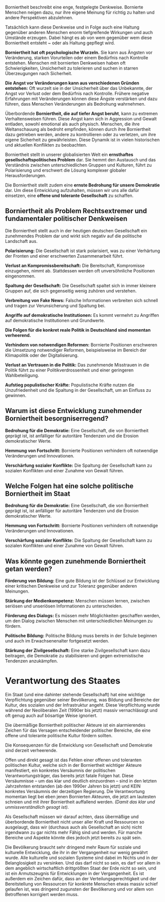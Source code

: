 Borniertheit beschreibt eine enge, festgelegte Denkweise. Bornierte Menschen neigen dazu, nur ihre eigene Meinung für richtig zu halten und andere Perspektiven abzulehnen.

Tatsächlich kann diese Denkweise und in Folge auch eine Haltung gegenüber anderen Menschen enorm tiefgreifende Wirkungen und auch Umstände erzeugen. Dabei hängt es ab von wem gegenüber wem diese Borniertheit entsteht \~ oder als Haltung gepflegt wird. 

**Borniertheit hat oft psychologische Wurzeln.** Sie kann aus Ängsten vor Veränderung, starken Vorurteilen oder einem Bedürfnis nach Kontrolle entstehen. Menschen mit bornierten Denkweisen haben oft Schwierigkeiten, Unsicherheit zu tolerieren und suchen in starren Überzeugungen nach Sicherheit.

**Die Angst vor Veränderungen kann aus verschiedenen Gründen entstehen:** Oft wurzelt sie in der Unsicherheit über das Unbekannte, der Angst vor Verlust oder dem Bedürfnis nach Kontrolle. Frühere negative Erfahrungen mit Veränderungen können diese Ängste verstärken und dazu führen, dass Menschen Veränderungen als Bedrohung wahrnehmen.

Überbordende **Borniertheit, die auf tiefer Angst beruht**, kann zu extremen Verhaltensweisen führen. Diese Angst kann sich in Aggression und Gewalt entladen, sowohl emotional als auch physisch. Menschen, die ihre Weltanschauung als bedroht empfinden, können durch ihre Borniertheit dazu getrieben werden, andere zu kontrollieren oder zu verletzen, um ihre eigene Sicherheit zu gewährleisten. Diese Dynamik ist in vielen historischen und aktuellen Konflikten zu beobachten.

Borniertheit stellt in unserer globalisierten Welt ein **ernsthaftes gesellschaftspolitisches Problem** dar. Sie hemmt den Austausch und das Verständnis zwischen unterschiedlichen Gruppen und Kulturen, führt zu Polarisierung und erschwert die Lösung komplexer globaler Herausforderungen.

Die Borniertheit stellt zudem eine **ernste Bedrohung für unsere Demokratie** dar. Um diese Entwicklung aufzuhalten, müssen wir uns alle dafür einsetzen, eine **offene und tolerante Gesellschaft** zu schaffen.

## Borniertheit als Problem Rechtsextremer und fundamentaler politischer Denkweisen

Die Borniertheit stellt auch in der heutigen deutschen Gesellschaft ein zunehmendes Problem dar und wirkt sich negativ auf die politische Landschaft aus.

**Polarisierung:** Die Gesellschaft ist stark polarisiert, was zu einer Verhärtung der Fronten und einer erschwerten Zusammenarbeit führt.

**Verlust an Kompromissbereitschaft:** Die Bereitschaft, Kompromisse einzugehen, nimmt ab. Stattdessen werden oft unversöhnliche Positionen eingenommen.

**Spaltung der Gesellschaft:** Die Gesellschaft spaltet sich in immer kleinere Gruppen auf, die sich gegenseitig wenig zuhören und verstehen.

**Verbreitung von Fake News:** Falsche Informationen verbreiten sich schnell und tragen zur Verunsicherung und Spaltung bei.

**Angriffe auf demokratische Institutionen:** Es kommt vermehrt zu Angriffen auf demokratische Institutionen und Grundwerte.

**Die Folgen für die konkret reale Politik in Deutschland sind momentan verheerend.**

**Verhindern von notwendigen Reformen:** Bornierte Positionen erschweren die Umsetzung notwendiger Reformen, beispielsweise im Bereich der Klimapolitik oder der Digitalisierung.

**Verlust an Vertrauen in die Politik:** Das zunehmende Misstrauen in die Politik führt zu einer Politikverdrossenheit und einer geringeren Wahlbeteiligung.

**Aufstieg populistischer Kräfte:** Populistische Kräfte nutzen die Unzufriedenheit und die Spaltung in der Gesellschaft, um an Einfluss zu gewinnen.

## Warum ist diese Entwicklung zunehmender Borniertheit besorgniserregend?

**Bedrohung für die Demokratie:** Eine Gesellschaft, die von Borniertheit geprägt ist, ist anfälliger für autoritäre Tendenzen und die Erosion demokratischer Werte.

**Hemmung von Fortschritt:** Bornierte Positionen verhindern oft notwendige Veränderungen und Innovationen.

**Verschärfung sozialer Konflikte:** Die Spaltung der Gesellschaft kann zu sozialen Konflikten und einer Zunahme von Gewalt führen.

## Welche Folgen hat eine solche politische Borniertheit im Staat 

**Bedrohung für die Demokratie:** Eine Gesellschaft, die von Borniertheit geprägt ist, ist anfälliger für autoritäre Tendenzen und die Erosion demokratischer Werte.

**Hemmung von Fortschritt:** Bornierte Positionen verhindern oft notwendige Veränderungen und Innovationen.

**Verschärfung sozialer Konflikte:** Die Spaltung der Gesellschaft kann zu sozialen Konflikten und einer Zunahme von Gewalt führen.

## Was könnte gegen zunehmende Borniertheit getan werden?

**Förderung von Bildung:** Eine gute Bildung ist der Schlüssel zur Entwicklung einer kritischen Denkweise und zur Toleranz gegenüber anderen Meinungen.

**Stärkung der Medienkompetenz:** Menschen müssen lernen, zwischen seriösen und unseriösen Informationen zu unterscheiden.

**Förderung des Dialogs:** Es müssen mehr Möglichkeiten geschaffen werden, um den Dialog zwischen Menschen mit unterschiedlichen Meinungen zu fördern.

**Politische Bildung:** Politische Bildung muss bereits in der Schule beginnen und auch im Erwachsenenalter fortgesetzt werden.

**Stärkung der Zivilgesellschaft:** Eine starke Zivilgesellschaft kann dazu beitragen, die Demokratie zu stabilisieren und gegen extremistische Tendenzen anzukämpfen.

# Verantwortung des Staates

Ein Staat (und eine dahinter stehende Gesellschaft) hat eine wichtige Verpflichtung gegenüber seiner Bevölkerung, was Bildung und Bereiche der Kultur, des sozialen und der Infrastruktur angeht. Diese Verpflichtung wurde während der Neoliberalen Zeit (1990er bis jetzt) massiv vernachlässigt und oft genug auch auf bösartige Weise ignoriert. 

Die übermäßige Borniertheit politischer Akteure ist ein alarmierendes Zeichen für das Versagen entscheidender politischer Bereiche, die eine offene und tolerante politische Kultur fördern sollten.

Die Konsequenzen für die Entwicklung von Gesellschaft und Demokratie sind derzeit verheerende.  

Offen und direkt gesagt ist das Fehlen einer offenen und toleranten politischen Kultur, welche sich in der Borniertheit wichtiger Akteure manifestiert, ein konkretes Versäumnis der politischen Verantwortungsträger, das bereits jetzt fatale Folgen hat. Diese Versäumnisse – um das klar und deutlich einzuordnen – sind in den letzten Jahrzehnten entstanden (ab den 1990er Jahren bis jetzt) und KEIN konkretes Versäumnis der derzeitigen Regierung. Die Verantwortung momentan liegt bei eben jenen Bornierten Akteuren, die jetzt am lautesten schreien und mit ihrer Borniertheit auffallend werden.  *(Damit das klar und unmissverständlich gesagt ist).*

Als Gesellschaft müssen wir darauf achten, dass übermäßige und überbordende Borniertheit nicht unser aller Kraft und Ressourcen so ausgelaugt, dass wir (durchaus auch als Gesellschaft an sich) nicht irgendwann zu gar nichts mehr Fähig sind und werden. Für manche Bereiche und Aspekte könnte dies jedoch jetzt  bereits zu spät sein. 

Die Bevölkerung braucht sehr dringend mehr Raum für soziale und kulturelle Entwicklung, die ihr in der Vergangenheit nur wenig gewährt wurde. Alle kulturelle und sozialen Systeme sind dabei im Nichts und in der Belanglosigkeit zu versinken. Und das darf nicht so sein, es darf vor allem in dem angeblich wirtschaftlich drittgrößten Staat der Erde nicht so sein, und ist ein Armutszeugnis für Entwicklungen in der Vergangenheit. Es ist außerdem ein Zeichen dafür, dass an der Verteilungsgerechtigkeit und der Bereitstellung von Ressourcen für konkrete Menschen etwas massiv schief gelaufen ist, was dringend zugunsten der Bevölkerung und vor allem von Betroffenen korrigiert werden muss. 

